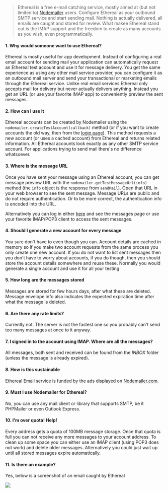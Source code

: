 > Ethereal is a free e-mail catching service, mostly aimed at (but not limited to) [Nodemailer](https://nodemailer.com/about/) users. Configure Ethereal as your outbound SMTP service and start sending mail. Nothing is actually delivered, all emails are caught and stored for review. What makee Ethereal stand out is the IMAP support and the freedom to create as many accounts as you wish, even programmatically.

#### 1\. Why would someone want to use Ethereal?

Ethereal is mostly useful for app development. Instead of configuring a real email account for sending mail your application can automatically request an Ethereal test account and use it for message delivery. You get the same experience as using any other mail service provider, you can configure it as an outbound mail server and send your transactional or marketing emails through the Ethereal service. Unlike real email services Ethereal only accepts mail for delivery but never actually delivers anything. Instead you get an URL (or use your favorite IMAP app) to conveniently preview the sent messages.

#### 2\. How can I use it

Ethereal accounts can be created by Nodemailer using the `nodemailer.createTestAccount(callback)` method (or if you want to create accounts the old way, then from the [login page](/login)). This method requests a new account (or uses a cached account) from Ethereal and returns related information. All Ethereal accounts look exactly as any other SMTP service account. For applications trying to send mail there's no difference whatsoever.

#### 3\. Where is the message URL

Once you have sent your message using an Ethereal account, you can get message preview URL with the `nodemailer.getTestMessageUrl(info)` method (the `info` object is the response from `sendMail`). Open that URL in your web browser to see the sent message. Message URLs are public and do not require authentication. Or to be more correct, the authentication info is encoded into the URL.

Alternatively you can log in either [here](/login) and see the messages page or use your favorite IMAP/POP3 client to access the sent messages.

#### 4\. Should I generate a new account for every message

You sure don't have to even though you can. Account details are cached in memory so if you make two account requests from the same process you only create one new account. If you do not want to list sent messages then you don't have to worry about accounts, if you do though, then you should store the account details somewhere and reuse these. Normally you would generate a single account and use it for all your testing.

#### 5\. How long are the messages stored

Messages are stored for few hours days, after what these are deleted. Message envelope info also indicates the expected expiration time after what the message is deleted.

#### 6\. Are there any rate limits?

Currently not. The server is not the fastest one so you probably can't send too many messages at once to it anyway.

#### 7\. I signed in to the account using IMAP. Where are all the messages?

All messages, both sent and received can be found from the _INBOX_ folder (unless the message is already expired).

#### 8\. How is this sustainable

Ethereal Email service is funded by the ads displayed on [Nodemailer.com](https://nodemailer.com/about/).

#### 9\. Must I use Nodemailer for Ethereal?

No, you can use any mail client or library that supports SMTP, be it PHPMailer or even Outlook Express.

#### 10\. I'm over quota! Help!

Every address gets a quota of 100MB message storage. Once that quota is full you can not receive any more messages to your account address. To clean up some space you can either use an IMAP client (using POP3 does not work) and delete older messages. Alternatively you could just wait up until all stored messages expire automatically.

#### 11\. Is there an example?

Yes, below is a screenshot of an email caught by Ethereal

![](https://cldup.com/D5Cj_C1Vw3.png)
